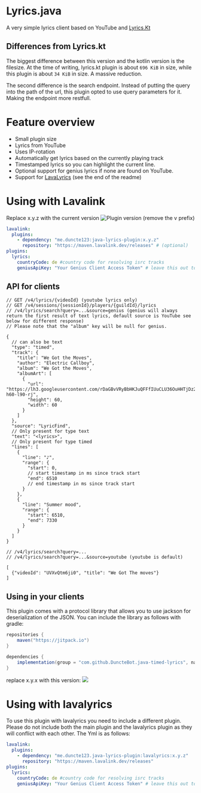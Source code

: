 [VERSION]: https://img.shields.io/maven-metadata/v?metadataUrl=https%3A%2F%2Fmaven.lavalink.dev%2Freleases%2Fme%2Fduncte123%2Fjava-lyrics-plugin%2Fmaven-metadata.xml

# Lyrics.java
A very simple lyrics client based on YouTube and [Lyrics.Kt](https://github.com/DRSchlaubi/lyrics.kt)

## Differences from Lyrics.kt
The biggest difference between this version and the kotlin version is the filesize.
At the time of writing, lyrics.kt plugin is about `696 KiB` in size, while this plugin is about `34 KiB` in size. A massive reduction.

The second difference is the search endpoint. 
Instead of putting the query into the path of the url, this plugin opted to use query parameters for it.
Making the endpoint more restfull.

# Feature overview
- Small plugin size
- Lyrics from YouTube
- Uses IP-rotation
- Automatically get lyrics based on the currently playing track
- Timestamped lyrics so you can highlight the current line.
- Optional support for genius lyrics if none are found on YouTube.
- Support for [LavaLyrics](https://github.com/topi314/LavaLyrics) (see the end of the readme)

# Using with Lavalink

Replace x.y.z with the current version ![Plugin version][VERSION] (remove the v prefix)

```yaml
lavalink:
  plugins:
    - dependency: "me.duncte123:java-lyrics-plugin:x.y.z"
      repository: "https://maven.lavalink.dev/releases" # (optional)
plugins:
  lyrics:
    countryCode: de #country code for resolving isrc tracks
    geniusApiKey: "Your Genius Client Access Token" # leave this out to disable genius searching. Get your api key (Client Access Token) from https://genius.com/api-clients
```

## API for clients
```json5
// GET /v4/lyrics/{videoId} (youtube lyrics only)
// GET /v4/sessions/{sessionId}/players/{guildId}/lyrics
// /v4/lyrics/search?query=...&source=genius (genius will always return the first result of text lyrics, default source is YouTube see below for different response)
// Please note that the "album" key will be null for genius.

{
  // can also be text
  "type": "timed",
  "track": {
    "title": "We Got the Moves",
    "author": "Electric Callboy",
    "album": "We Got the Moves",
    "albumArt": [
      {
        "url": "https://lh3.googleusercontent.com/rDaGBvVRyBbHKJuQFFfIUuCLU36OuHHTjDz2u9xDwbIgD2MWM_P6L2L01IOOtoJvi7ks43OFeCqx0cRp=w60-h60-l90-rj",
        "height": 60,
        "width": 60
      }
    ]
  },
  "source": "LyricFind",
  // Only present for type text
  "text": "<lyrics>",
  // Only present for type timed
  "lines": [
    {
      "line": "♪",
      "range": {
        "start": 0,
        // start timestamp in ms since track start
        "end": 6510
        // end timestamp in ms since track start
      }
    },
    {
      "line": "Summer mood",
      "range": {
        "start": 6510,
        "end": 7330
      }
    }
  ]
}
```
```json5
// /v4/lyrics/search?query=...
// /v4/lyrics/search?query=...&source=youtube (youtube is default)

[
  {"videoId": "UVXvQtm6ji0", "title": "We Got The moves"}
]
```

## Using in your clients
This plugin comes with a protocol library that allows you to use jackson for deserialization of the JSON.
You can include the library as follows with gradle:

```gradle
repositories {
    maven("https://jitpack.io")
}

dependencies {
    implementation(group = "com.github.DuncteBot.java-timed-lyrics", name = "protocol", version = "x.y.x")
}
```

replace x.y.x with this version: [![](https://jitpack.io/v/DuncteBot/java-timed-lyrics.svg)](https://jitpack.io/#DuncteBot/java-timed-lyrics)

# Using with lavalyrics

To use this plugin with lavalyrics you need to include a different plugin. Please do not include both the main plugin and the lavalyrics plugin as they will conflict with each other.
The Yml is as follows:

```yaml
lavalink:
  plugins:
    - dependency: "me.duncte123.java-lyrics-plugin:lavalyrics:x.y.z"
      repository: "https://maven.lavalink.dev/releases"
plugins:
  lyrics:
    countryCode: de #country code for resolving isrc tracks
    geniusApiKey: "Your Genius Client Access Token" # leave this out to disable genius searching. Get your api key (Client Access Token) from https://genius.com/api-clients
```
